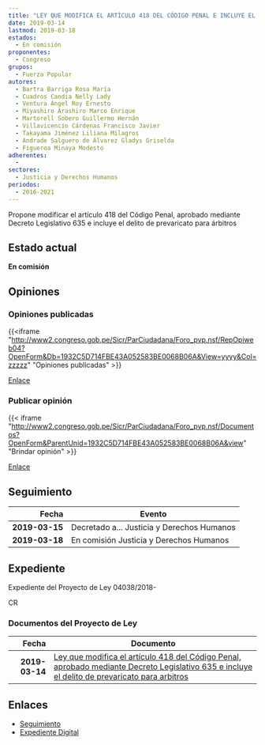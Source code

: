 ```yaml
---
title: "LEY QUE MODIFICA EL ARTÍCULO 418 DEL CÓDIGO PENAL E INCLUYE EL DELITO DE PREVARICATO PARA ÁRBITROS"
date: 2019-03-14
lastmod: 2019-03-18
estados: 
  - En comisión
proponentes: 
  - Congreso
grupos: 
  - Fuerza Popular
autores: 
  - Bartra Barriga Rosa María
  - Cuadros Candia Nelly Lady
  - Ventura Ángel Roy Ernesto
  - Miyashiro Arashiro Marco Enrique
  - Martorell Sobero Guillermo Hernán
  - Villavicencio Cárdenas Francisco Javier
  - Takayama Jiménez Liliana Milagros
  - Andrade Salguero de Álvarez Gladys Griselda
  - Figueroa Minaya Modesto
adherentes: 
  - 
sectores: 
  - Justicia y Derechos Humanos
periodos: 
  - 2016-2021
---
```


Propone modificar el artículo 418 del Código Penal, aprobado mediante Decreto Legislativo 635 e incluye el delito de prevaricato para árbitros


## Estado actual

**En comisión**

## Opiniones

### Opiniones publicadas

{{<iframe "http://www2.congreso.gob.pe/Sicr/ParCiudadana/Foro_pvp.nsf/RepOpiweb04?OpenForm&Db=1932C5D714FBE43A052583BE0068B06A&View=yyyy&Col=zzzzz" "Opiniones publicadas" >}}

[Enlace](http://www2.congreso.gob.pe/Sicr/ParCiudadana/Foro_pvp.nsf/RepOpiweb04?OpenForm&Db=1932C5D714FBE43A052583BE0068B06A&View=yyyy&Col=zzzzz)
### Publicar opinión

{{< iframe "http://www2.congreso.gob.pe/Sicr/ParCiudadana/Foro_pvp.nsf/Documentos?OpenForm&ParentUnid=1932C5D714FBE43A052583BE0068B06A&view" "Brindar opinión" >}}

[Enlace](http://www2.congreso.gob.pe/Sicr/ParCiudadana/Foro_pvp.nsf/Documentos?OpenForm&ParentUnid=1932C5D714FBE43A052583BE0068B06A&view)

## Seguimiento

| Fecha | Evento |
|------:|--------|
| **2019-03-15** | Decretado a... Justicia y Derechos Humanos|
| **2019-03-18** | En comisión Justicia y Derechos Humanos|


## Expediente

Expediente del Proyecto de Ley 04038/2018-

CR


### Documentos del Proyecto de Ley

| Fecha | Documento |
|------:|--------|
| **2019-03-14** | [Ley que modifica el artículo 418 del Código Penal, aprobado mediante Decreto Legislativo 635 e incluye el delito de prevaricato para arbitros](http://www.leyes.congreso.gob.pe/Documentos/2016_2021/Proyectos_de_Ley_y_de_Resoluciones_Legislativas/PL0403620190314.pdf) |

## Enlaces 

- [Seguimiento](http://www2.congreso.gob.pe/Sicr/TraDocEstProc/CLProLey2016.nsf/f7fff46988ca05b1052578e100829cc7/f49da4f320c474a8052583be0004098c?OpenDocument)
- [Expediente Digital](http://www2.congreso.gob.pe/Sicr/TraDocEstProc/CLProLey2016.nsf/f7fff46988ca05b1052578e100829cc7/f49da4f320c474a8052583be0004098c?OpenDocument&Click=05257FB7005EB655.eb71d0cf91d8294e05256cdf006b5706/$Body/0.1C6C)

